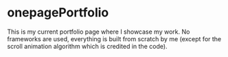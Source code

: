 # onepagePortfolio

This is my current portfolio page where I showcase my work. No frameworks are used, everything is built from scratch by me (except for the scroll animation algorithm which is credited in the code).
